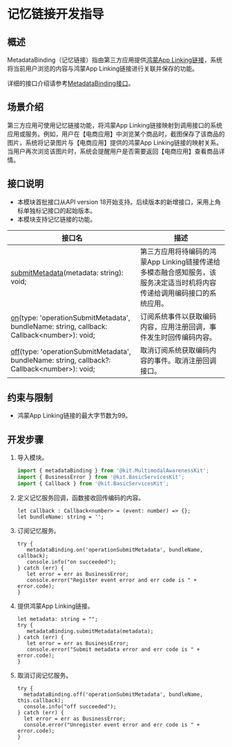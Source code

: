 # 记忆链接开发指导
<!--Kit: Multimodal Awareness Kit-->
<!--Subsystem: MultimodalAwareness-->
<!--Owner: @dilligencer-->
<!--Designer: @zou_ye-->
<!--Tester: @judan-->
<!--Adviser: @hu-zhiqiong-->

## 概述

MetadataBinding（记忆链接）指由第三方应用提供[鸿蒙App Linking链接](https://developer.huawei.com/consumer/cn/doc/harmonyos-guides/applinking-introduction)，系统将当前用户浏览的内容与鸿蒙App Linking链接进行关联并保存的功能。

详细的接口介绍请参考[MetadataBinding接口](../../reference/apis-multimodalawareness-kit/js-apis-awareness-metadataBinding.md)。

## 场景介绍

第三方应用可使用记忆链接功能，将鸿蒙App Linking链接映射到调用接口的系统应用或服务。例如，用户在【电商应用】中浏览某个商品时，截图保存了该商品的图片，系统将记录图片与【电商应用】提供的鸿蒙App Linking链接的映射关系。当用户再次浏览该图片时，系统会提醒用户是否需要返回【电商应用】查看商品详情。

## 接口说明

  - 本模块首批接口从API version 18开始支持。后续版本的新增接口，采用上角标单独标记接口的起始版本。
  - 本模块支持记忆链接的功能。

| 接口名                                                       | 描述                                   |
| ------------------------------------------------------------ | -------------------------------------- |
| [submitMetadata](../../reference/apis-multimodalawareness-kit/js-apis-awareness-metadataBinding.md#metadatabindingsubmitmetadata)(metadata: string): void; | 第三方应用将待编码的鸿蒙App Linking链接传递给多模态融合感知服务，该服务决定适当时机将内容传递给调用编码接口的系统应用。 |
| [on](../../reference/apis-multimodalawareness-kit/js-apis-awareness-metadataBinding.md#metadatabindingonoperationsubmitmetadata)(type: 'operationSubmitMetadata', bundleName: string, callback: Callback&lt;number&gt;): void; | 订阅系统事件以获取编码内容，应用注册回调，事件发生时回传编码内容。|
| [off](../../reference/apis-multimodalawareness-kit/js-apis-awareness-metadataBinding.md#metadatabindingoffoperationsubmitmetadata)(type: 'operationSubmitMetadata', bundleName: string, callback?: Callback&lt;number&gt;): void; | 取消订阅系统获取编码内容的事件。取消注册回调接口。|
  
## 约束与限制

  - 鸿蒙App Linking链接的最大字节数为99。

## 开发步骤

1. 导入模块。

   ```ts
   import { metadataBinding } from '@kit.MultimodalAwarenessKit';
   import { BusinessError } from '@kit.BasicServicesKit';
   import { Callback } from '@kit.BasicServicesKit';
   ```
   <!-- @[import_the_metadata_binding_module](https://gitcode.com/openharmony/applications_app_samples/blob/master/code/DocsSample/Stationary/MetadataBinding/entry/src/main/ets/pages/Index.ets) -->

2. 定义记忆服务回调，函数接收回传编码的内容。

   ```
   let callback : Callback<number> = (event: number) => {};
   let bundleName: string = '';
   ```
   <!-- @[metadata_binding_parameter](https://gitcode.com/openharmony/applications_app_samples/blob/master/code/DocsSample/Stationary/MetadataBinding/entry/src/main/ets/pages/Index.ets) -->

3. 订阅记忆服务。

   ```
   try {
      metadataBinding.on('operationSubmitMetadata', bundleName, callback);  
      console.info("on succeeded");
   } catch (err) {
      let error = err as BusinessError;
      console.error("Register event error and err code is " + error.code);
   }
   ```
   <!-- @[metadata_binding_subscribe](https://gitcode.com/openharmony/applications_app_samples/blob/master/code/DocsSample/Stationary/MetadataBinding/entry/src/main/ets/pages/Index.ets) -->

4. 提供鸿蒙App Linking链接。

   ```
   let metadata: string = "";
   try {
      metadataBinding.submitMetadata(metadata);
   } catch (err) {
      let error = err as BusinessError;
      console.error("Submit metadata error and err code is " + error.code);
   }
   ```
   <!-- @[metadata_binding_submit](https://gitcode.com/openharmony/applications_app_samples/blob/master/code/DocsSample/Stationary/MetadataBinding/entry/src/main/ets/pages/Index.ets) -->

5. 取消订阅记忆服务。

   ```
   try {
     metadataBinding.off('operationSubmitMetadata', bundleName, this.callback);
     console.info("off succeeded");
   } catch (err) {
     let error = err as BusinessError;
     console.error("Unregister event error and err code is " + error.code);
   }
   ```
   <!-- @[metadata_binding_unsubscribe](https://gitcode.com/openharmony/applications_app_samples/blob/master/code/DocsSample/Stationary/MetadataBinding/entry/src/main/ets/pages/Index.ets) -->